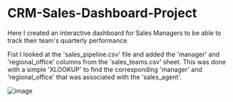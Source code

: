 # CRM-Sales-Dashboard-Project

Here I created an interactive dashboard for Sales Managers to be able to track their team's quarterly performance.

Fist I looked at the 'sales_pipeline.csv' file and added the 'manager' and 'regional_office' columns from the 'sales_teams.csv' sheet.
This was done with a simple 'XLOOKUP' to find the corresponding 'manager' and 'regional_office' that was associated with the 'sales_agent'.

![image](https://github.com/user-attachments/assets/becc6440-01f1-4327-a2d3-1698c56d04e6)
